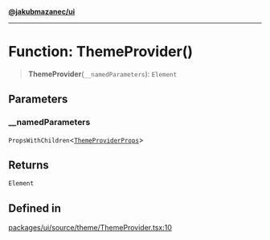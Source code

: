 [**@jakubmazanec/ui**](../README.md)

---

# Function: ThemeProvider()

> **ThemeProvider**(`__namedParameters`): `Element`

## Parameters

### \_\_namedParameters

`PropsWithChildren`\<[`ThemeProviderProps`](../type-aliases/ThemeProviderProps.md)\>

## Returns

`Element`

## Defined in

[packages/ui/source/theme/ThemeProvider.tsx:10](https://github.com/jakubmazanec/tools/blob/92d3fc1374d1ad6d45198d05d061e0f856a89434/packages/ui/source/theme/ThemeProvider.tsx#L10)
